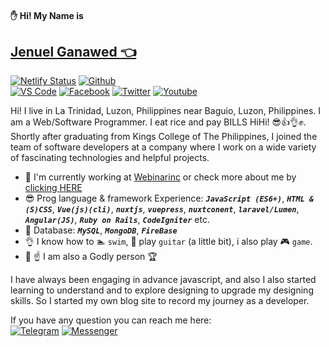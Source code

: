 <link href='https://unpkg.com/boxicons@2.0.7/css/boxicons.min.css' rel='stylesheet'>

#### ✋ Hi! My Name is
## [Jenuel Ganawed :point_left:](https://jenuelganawed.ml/#/)

[![Netlify Status](https://api.netlify.com/api/v1/badges/66774d91-73d9-47cf-933f-e4c2c4ca0158/deploy-status)](https://app.netlify.com/sites/jenuelganawed/deploys)
[![Github](https://github.com/BroJenuel/badges/raw/master/src/github.svg)](https://github.com/BroJenuel)  
[![VS Code](https://github.com/BroJenuel/badges/raw/master/src/visual_studio_code.svg)](https://marketplace.visualstudio.com/publishers/MisterJ)
[![Facebook](https://github.com/BroJenuel/badges/raw/master/src/facebook.svg)](https://facebook.com/ganawed)
[![Twitter](https://github.com/BroJenuel/badges/raw/master/src/twitter.svg)](https://twitter.com/broJenuel)
[![Youtube](https://github.com/BroJenuel/badges/raw/master/src/youtube.svg)](https://www.youtube.com/channel/UCNANDtTF63UTRcYioVsSCdA)

Hi! I live in La Trinidad, Luzon, Philippines near Baguio, Luzon, Philippines. I am a Web/Software Programmer. I eat rice and pay BILLS HiHi! 😎👍👌✊. Shortly after graduating from Kings College of The Philippines, I joined the team of software developers at a company where I work on a wide variety of fascinating technologies and helpful projects.
 - :briefcase: I'm currently working at [Webinarinc](http://webinarinc.com/) or check more about me by [clicking HERE](https://jenuelganawed.ml)
 - :sunglasses: Prog language & framework Experience: ***`JavaScript (ES6+)`***, ***`HTML & (S)CSS`***, ***`Vue(js)(cli)`***, ***`nuxtjs`***, ***`vuepress`***, ***`nuxtconent`***, ***`laravel/Lumen`***, ***`Angular(JS)`***, ***`Ruby on Rails`***, ***`CodeIgniter`*** etc.
 - :floppy_disk: Database: ***`MySQL`***, ***`MongoDB`***, ***`FireBase`***
 - :ok_hand: I know how to :swimmer: `swim`, :guitar: play `guitar` (a little bit), i also play :video_game: `game`.
 - :pray: :point_up: I am also a Godly person :trophy:

I have always been engaging in advance javascript, and also I also started learning to understand and to explore designing to upgrade my designing skills. So I started my own blog site to record my journey as a developer.

If you have any question you can reach me here:  
[![Telegram](https://github.com/BroJenuel/badges/raw/master/src/telegram.svg)](https://t.me/BroJenuelChannel)
[![Messenger](https://github.com/BroJenuel/badges/raw/master/src/messenger.svg)](https://www.facebook.com/ganawed/)